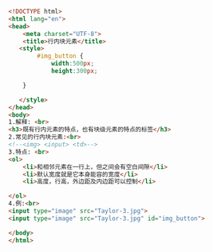 
<BlogInfo title="23.行内块元素" author="白日梦想猿" pv=0 read_times=0 pre_cost_time=0分26秒 category="css学习" tag_list="['css学习']" create_time="2020.07.18 16:34:08" update_time="2020.07.18 16:49:43" />

```html
<!DOCTYPE html>
<html lang="en">
<head>
    <meta charset="UTF-8">
    <title>行内块元素</title>
   <style>
        #img_button {
            width:500px;
            height:300px;

    }

   </style>
</head>
<body>
1.解释: <br>
<h3>既有行内元素的特点，也有块级元素的特点的标签</h3>
2.常见的行内块元素:<br>
<!--<img> <input> <td>-->
3.特点: <br>
<ol>
    <li>和相邻元素在一行上，但之间会有空白间隙</li>
    <li>默认宽度就是它本身能容的宽度</li>
    <li>高度，行高，外边距及内边距可以控制</li>

</ol>
4.例:<br>
<input type="image" src="Taylor-3.jpg">
<input type="image" src="Taylor-3.jpg" id="img_button">

</body>
</html>
```
